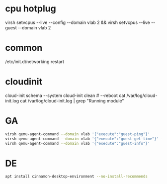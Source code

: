 # cpu hotplug
virsh setvcpus --live --config --domain vlab 2 && virsh setvcpus --live --guest --domain vlab 2


# common
/etc/init.d/networking restart

# cloudinit

cloud-init schema --system
cloud-init clean # --reboot
cat /var/log/cloud-init.log
cat /var/log/cloud-init.log | grep "Running module"

# GA

```bash
virsh qemu-agent-command --domain vlab '{"execute":"guest-ping"}'
virsh qemu-agent-command --domain vlab '{"execute":"guest-get-time"}' --pretty | jq .return | date -d -
virsh qemu-agent-command --domain vlab '{"execute":"guest-info"}'
```

# DE

```bash
apt install cinnamon-desktop-environment --no-install-recommends
```
